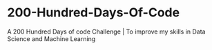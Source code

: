 # 200-Hundred-Days-Of-Code
A 200 Hundred Days of code Challenge | To improve my skills in Data Science and Machine Learning
